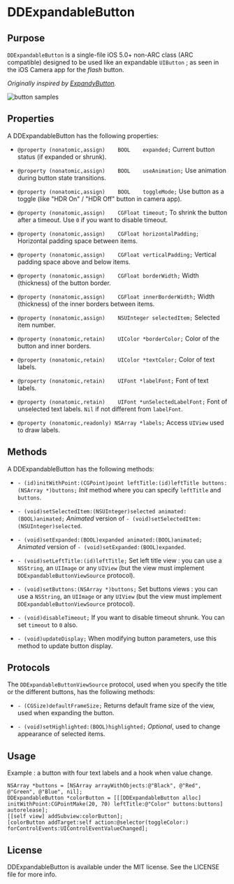 DDExpandableButton
==============


Purpose
--------------

`DDExpandableButton` is a single-file iOS 5.0+ non-ARC class (ARC compatible) designed to be used like an expandable `UIButton` ; as seen in the iOS Camera app for the *flash* button.

*Originally inspired by [ExpandyButton](https://github.com/iosdeveloper/ExpandyButton).*

![button samples](http://github.com/ddebin/DDExpandableButton/raw/master/README.png)


Properties
--------------

A DDExpandableButton has the following properties:

 - `@property (nonatomic,assign)	BOOL	expanded;`
	Current button status (if expanded or shrunk).

 - `@property (nonatomic,assign)	BOOL	useAnimation;`
	Use animation during button state transitions.

 - `@property (nonatomic,assign)	BOOL	toggleMode;`
	Use button as a toggle (like "HDR On" / "HDR Off" button in camera app).

 - `@property (nonatomic,assign)	CGFloat timeout;`
	To shrink the button after a timeout. Use `0` if you want to disable timeout.

 - `@property (nonatomic,assign)	CGFloat horizontalPadding;`
	Horizontal padding space between items.

 - `@property (nonatomic,assign)	CGFloat verticalPadding;`
	Vertical padding space above and below items.

 - `@property (nonatomic,assign)	CGFloat borderWidth;`
	Width (thickness) of the button border.

 - `@property (nonatomic,assign)	CGFloat innerBorderWidth;`
	Width (thickness) of the inner borders between items.

 - `@property (nonatomic,assign)	NSUInteger selectedItem;`
	Selected item number.

 - `@property (nonatomic,retain)	UIColor *borderColor;`
	Color of the button and inner borders.

 - `@property (nonatomic,retain)	UIColor *textColor;`
	Color of text labels.

 - `@property (nonatomic,retain)	UIFont *labelFont;`
	Font of text labels.

 - `@property (nonatomic,retain)	UIFont *unSelectedLabelFont;`
	Font of unselected text labels. `Nil` if not different from `labelFont`.

 - `@property (nonatomic,readonly) NSArray *labels;`
	Access `UIView` used to draw labels.


Methods
--------------

A DDExpandableButton has the following methods:

 - `- (id)initWithPoint:(CGPoint)point leftTitle:(id)leftTitle buttons:(NSArray *)buttons;`
	*Init* method where you can specify `leftTitle` and `buttons`.

 - `- (void)setSelectedItem:(NSUInteger)selected animated:(BOOL)animated;`
	*Animated* version of `- (void)setSelectedItem:(NSUInteger)selected`.

 - `- (void)setExpanded:(BOOL)expanded animated:(BOOL)animated;`
	*Animated* version of `- (void)setExpanded:(BOOL)expanded`.

 - `- (void)setLeftTitle:(id)leftTitle;`
	Set left title view : you can use a `NSString`, an `UIImage` or any `UIView` (but the view must implement `DDExpandableButtonViewSource` protocol).

 - `- (void)setButtons:(NSArray *)buttons;`
	Set buttons views : you can use a `NSString`, an `UIImage` or any `UIView` (but the view must implement `DDExpandableButtonViewSource` protocol).

 - `- (void)disableTimeout;`
	If you want to disable timeout shrunk. You can set `timeout` to `0` also.

 - `- (void)updateDisplay;`
	When modifying button parameters, use this method to update button display.


Protocols
---------------

The `DDExpandableButtonViewSource` protocol, used when you specify the title or the different buttons, has the following methods:

 - `- (CGSize)defaultFrameSize;`
	Returns default frame size of the view, used when expanding the button.

 - `- (void)setHighlighted:(BOOL)highlighted;`
	*Optional*, used to change appearance of selected items.


Usage
---------------

Example : a button with four text labels and a hook when value change.

	NSArray *buttons = [NSArray arrayWithObjects:@"Black", @"Red", @"Green", @"Blue", nil];
	DDExpandableButton *colorButton = [[[DDExpandableButton alloc] initWithPoint:CGPointMake(20, 70) leftTitle:@"Color" buttons:buttons] autorelease];
	[[self view] addSubview:colorButton];
	[colorButton addTarget:self action:@selector(toggleColor:) forControlEvents:UIControlEventValueChanged];


License
---------------

DDExpandableButton is available under the MIT license. See the LICENSE file for more info.
